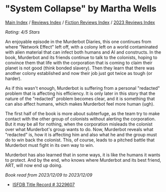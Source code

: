 # "System Collapse" by Martha Wells

[Main Index](../../../README.md) / [Reviews Index](../../README.md) / [Fiction Reviews Index](../README.md) / [2023 Reviews Index](README.md)

*Rating: 4/5 Stars*

An enjoyable episode in the Murderbot Diaries, this one continues from where "Network Effect" left off, with a colony left on a world contaminated with alien material that can infect both humans and AI and constructs. In the book, Murderbot and its friends continue to talk to the colonists, hoping to convince them that life with the corporation that is coming to claim their planet is not good (think bonded slavery). Then they learn that there was another colony established and now their job just got twice as tough (or harder).

As if this wasn't enough, Murderbot is suffering from a personal "redacted" problem that is affecting his efficiency. It is only later in this story that the nature of the "redacted" problem becomes clear, and it is something that can also affect humans, which makes Murderbot feel more human (ugh).

The first half of the book is more about subterfuge, as the team try to make contact with the other group of colonists without alerting the corporation. But it may be all for nothing, when the corporation misleads the colonist over what Murderbot's group wants to do. Now, Murderbot reveals what "redacted" is, how it is affecting him and also what he and the group must do to win back the colonist. This, of course, leads to a pitched battle that Murderbot must fight in its own way to win.

Murderbot has also learned that in some ways, it is like the humans it wants to protect. And by the end, who knows where Murderbot and its best friend, ART, will now end up doing.

*Book read from 2023/12/09 to 2023/12/09*

- [ISFDB Title Record # 3229607](https://www.isfdb.org/cgi-bin/title.cgi?3229607)
